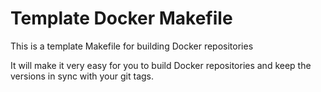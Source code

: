 # Template Docker Makefile
This is a template Makefile for building Docker repositories

It will make it very easy for you to build Docker repositories and keep the versions in sync with your git tags.


